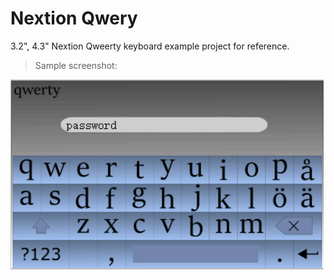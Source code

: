# Nextion Qwery

3.2", 4.3" Nextion Qweerty keyboard example project for reference.

> Sample screenshot:

![](screenshots/qwerty.png)

